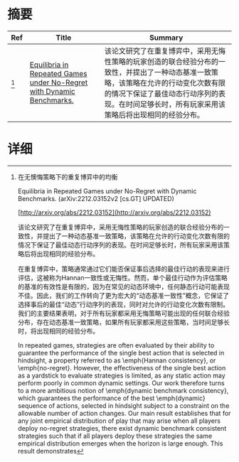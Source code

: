 # 摘要

| Ref | Title | Summary |
| --- | --- | --- |
| [^1] | [Equilibria in Repeated Games under No-Regret with Dynamic Benchmarks.](http://arxiv.org/abs/2212.03152) | 该论文研究了在重复博弈中，采用无悔性策略的玩家创造的联合经验分布的一致性，并提出了一种动态基准一致策略，该策略在允许的行动变化次数有限的情况下保证了最佳动态行动序列的表现。在时间足够长时，所有玩家采用该策略后将出现相同的经验分布。 |

# 详细

[^1]: 在无懊悔策略下的重复博弈中的均衡

    Equilibria in Repeated Games under No-Regret with Dynamic Benchmarks. (arXiv:2212.03152v2 [cs.GT] UPDATED)

    [http://arxiv.org/abs/2212.03152](http://arxiv.org/abs/2212.03152)

    该论文研究了在重复博弈中，采用无悔性策略的玩家创造的联合经验分布的一致性，并提出了一种动态基准一致策略，该策略在允许的行动变化次数有限的情况下保证了最佳动态行动序列的表现。在时间足够长时，所有玩家采用该策略后将出现相同的经验分布。

    

    在重复博弈中，策略通常通过它们能否保证事后选择的最佳行动的表现来进行评估，这被称为Hannan一致性或无悔性。然而，单个最佳行动作为评估策略的基准的有效性是有限的，因为在常见的动态环境中，任何静态行动可能表现不佳。因此，我们的工作转向了更为宏大的“动态基准一致性”概念，它保证了选择事后的最佳“动态”行动序列的表现，同时对允许的行动变化次数有限制。我们的主要结果表明，对于所有玩家都采用无悔策略可能出现的任何联合经验分布，存在动态基准一致策略，如果所有玩家都采用这些策略，当时间足够长时，将出现相同的经验分布。

    In repeated games, strategies are often evaluated by their ability to guarantee the performance of the single best action that is selected in hindsight, a property referred to as \emph{Hannan consistency}, or \emph{no-regret}. However, the effectiveness of the single best action as a yardstick to evaluate strategies is limited, as any static action may perform poorly in common dynamic settings. Our work therefore turns to a more ambitious notion of \emph{dynamic benchmark consistency}, which guarantees the performance of the best \emph{dynamic} sequence of actions, selected in hindsight subject to a constraint on the allowable number of action changes. Our main result establishes that for any joint empirical distribution of play that may arise when all players deploy no-regret strategies, there exist dynamic benchmark consistent strategies such that if all players deploy these strategies the same empirical distribution emerges when the horizon is large enough. This result demonstrates 
    

